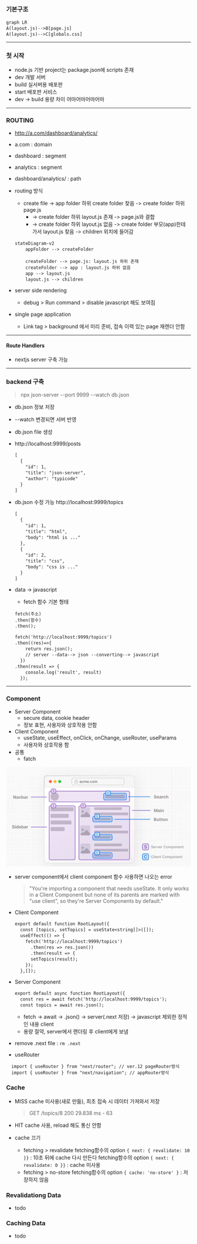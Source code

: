 ### 기본구조
```mermaid
graph LR
A(layout.js)-->B[page.js]
A(layout.js)-->C[globals.css]
```
---

### 첫 시작
- node.js 기반 project는 package.json에 scripts 존재
- dev 개발 서버
- build 실서버용 배포판
- start 배포판 서비스
- dev -> build 용량 차이 어마어마어마어마
---

### ROUTING
- http://a.com/dashboard/analytics/
- a.com : domain
- dashboard : segment
- analytics : segment
- dashboard/analytics/ : path

- routing 방식
  - create file -> app folder 하위 create folder 찾음 -> create folder 하위 page.js
    - -> create folder 하위 layout.js 존재 -> page.js와 결합
    - -> create folder 하위 layout.js 없음 -> create folder 부모(app)한테 가서 layout.js 찾음 -> children 위치에 들어감

  ```mermaid
  stateDiagram-v2
      appFolder --> createFolder

      createFolder --> page.js: layout.js 하위 존재
      createFolder --> app : layout.js 하위 없음
      app --> layout.js
      layout.js --> children
  ```

- server side rendering
  - debug > Run command > disable javascript 해도 보여짐
- single page application
  - Link tag > background 에서 미리 준비, 접속 이력 있는 page 재렌더 안함
---

#### Route Handlers
- nextjs server 구축 가능
---

### backend 구축
> npx json-server --port 9999 --watch db.json
- db.json 정보 저장
- --watch 변경되면 서버 반영

- db.json file 생성
- http://localhost:9999/posts
  ```
  [
    {
      "id": 1,
      "title": "json-server",
      "author": "typicode"
    }
  ]
  ```
- db.json 수정 가능
  http://localhost:9999/topics
  ```
  [
    {
      "id": 1,
      "title": "html",
      "body": "html is ..."
    },
    {
      "id": 2,
      "title": "css",
      "body": "css is ..."
    }
  ]
  ```
- data -> javascript
  - fetch 함수 기본 형태
  ```
  fetch(주소)
  .then(함수)
  .then();
  ```
  ```
  fetch('http://localhost:9999/topics')
  .then((res)=>{
      return res.json();
      // server --data--> json --converting--> javascript
    })
  .then(result => {
      console.log('result', result)
    });
  ```
---

### Component
- Server Component
  - secure data, cookie header
  - 정보 표현, 사용자와 상호작용 안함
- Client Component
  - useState, useEffect, onClick, onChange, useRouter, useParams
  - 사용자와 상호작용 함
- 공통
  - fatch

![Alt text](image.png)

- server component에서 client component 함수 사용하면 나오는 error
  > "You're importing a component that needs useState. It only works in a Client Component but none of its parents are marked with "use client", so they're Server Components by default."

- Client Component
  ~~~
  export default function RootLayout({
    const [topics, setTopics] = useState<string[]>([]);
    useEffect(() => {
      fetch('http://localhost:9999/topics')
        .then(res => res.json())
        .then(result => {
        setTopics(result);
      });
    },[]);
  ~~~

- Server Component
  ~~~
  export default async function RootLayout({
    const res = await fetch('http://localhost:9999/topics');
    const topics = await res.json();
  ~~~
  - fetch -> await -> .json() -> server(.next 저장) -> javascript
  제외한 정적인 내용 client
  - 용량 절약, server에서 랜더링 후 client에게 보냄

- remove .next file : `rm .next`

- useRouter
~~~
  import { useRouter } from "next/router"; // ver.12 pageRouter방식
  import { useRouter } from "next/navigation"; // appRouter방식
~~~

### Cache
- MISS cache 미사용(새로 만듦), 최초 접속 시 데이터 가져와서 저장
  > GET /topics/8 200 29.838 ms - 63
- HIT cache 사용, reload 해도 통신 안함

- cache 끄기
  - fetching > revalidate
  fetching함수의 option `{ next: { revalidate: 10 }}` : 10초 뒤에 cache 다시 만든다
  fetching함수의 option `{ next: { revalidate: 0 }}` : cache 미사용
  - fetching > no-store
  fetching함수의 option `{ cache: 'no-store' }` : 저장하지 않음


### Revalidationg Data
- todo

### Caching Data
- todo

